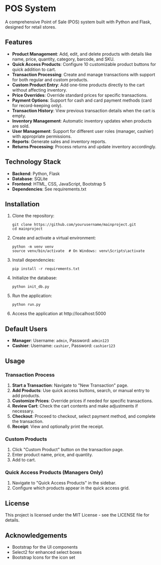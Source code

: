 # POS System

A comprehensive Point of Sale (POS) system built with Python and Flask, designed for retail stores.

## Features

- **Product Management**: Add, edit, and delete products with details like name, price, quantity, category, barcode, and SKU.
- **Quick Access Products**: Configure 10 customizable product buttons for quick addition to cart.
- **Transaction Processing**: Create and manage transactions with support for both regular and custom products.
- **Custom Product Entry**: Add one-time products directly to the cart without affecting inventory.
- **Price Overrides**: Override standard prices for specific transactions.
- **Payment Options**: Support for cash and card payment methods (card for record-keeping only).
- **Transaction History**: View previous transaction details when the cart is empty.
- **Inventory Management**: Automatic inventory updates when products are sold.
- **User Management**: Support for different user roles (manager, cashier) with appropriate permissions.
- **Reports**: Generate sales and inventory reports.
- **Returns Processing**: Process returns and update inventory accordingly.

## Technology Stack

- **Backend**: Python, Flask
- **Database**: SQLite
- **Frontend**: HTML, CSS, JavaScript, Bootstrap 5
- **Dependencies**: See requirements.txt

## Installation

1. Clone the repository:
   ```
   git clone https://github.com/yourusername/mainproject.git
   cd mainproject
   ```

2. Create and activate a virtual environment:
   ```
   python -m venv venv
   source venv/bin/activate  # On Windows: venv\Scripts\activate
   ```

3. Install dependencies:
   ```
   pip install -r requirements.txt
   ```

4. Initialize the database:
   ```
   python init_db.py
   ```

5. Run the application:
   ```
   python run.py
   ```

6. Access the application at http://localhost:5000

## Default Users

- **Manager**: Username: `admin`, Password: `admin123`
- **Cashier**: Username: `cashier`, Password: `cashier123`

## Usage

### Transaction Process

1. **Start a Transaction**: Navigate to "New Transaction" page.
2. **Add Products**: Use quick access buttons, search, or manual entry to add products.
3. **Customize Prices**: Override prices if needed for specific transactions.
4. **Review Cart**: Check the cart contents and make adjustments if necessary.
5. **Checkout**: Proceed to checkout, select payment method, and complete the transaction.
6. **Receipt**: View and optionally print the receipt.

### Custom Products

1. Click "Custom Product" button on the transaction page.
2. Enter product name, price, and quantity.
3. Add to cart.

### Quick Access Products (Managers Only)

1. Navigate to "Quick Access Products" in the sidebar.
2. Configure which products appear in the quick access grid.

## License

This project is licensed under the MIT License - see the LICENSE file for details.

## Acknowledgements

- Bootstrap for the UI components
- Select2 for enhanced select boxes
- Bootstrap Icons for the icon set 
